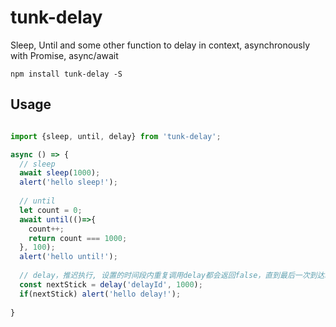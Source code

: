 # tunk-delay
Sleep, Until and some other function to delay in context, asynchronously with Promise, async/await

```
npm install tunk-delay -S
```
## Usage
````javascript

import {sleep, until, delay} from 'tunk-delay';

async () => {
  // sleep
  await sleep(1000);
  alert('hello sleep!');
  
  // until
  let count = 0;
  await until(()=>{
    count++;
    return count === 1000;
  }, 100);
  alert('hello until!');
  
  // delay，推迟执行, 设置的时间段内重复调用delay都会返回false，直到最后一次到达时间点后nextStick返回true；
  const nextStick = delay('delayId', 1000);
  if(nextStick) alert('hello delay!');
  
}

````
